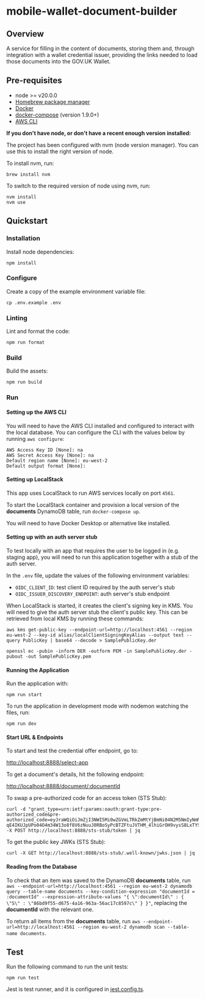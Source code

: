 # mobile-wallet-document-builder
## Overview

A service for filling in the content of documents, storing them and, through integration with a wallet credential issuer, providing the links needed to load those documents into the GOV.UK Wallet.

## Pre-requisites

- node >= v20.0.0
- [Homebrew package manager](https://brew.sh)
- [Docker](https://docs.docker.com/get-docker/)
- [docker-compose](https://docs.docker.com/compose/install/) (version 1.9.0+)
- [AWS CLI](https://docs.aws.amazon.com/cli/latest/userguide/getting-started-install.html)

**If you don't have node, or don't have a recent enough version installed:**

The project has been configured with nvm (node version manager). You can use this to install the right version of node.

To install nvm, run:
```
brew install nvm
```

To switch to the required version of node using nvm, run:
```
nvm install
nvm use
```

## Quickstart

### Installation
Install node dependencies:
```
npm install
```

### Configure
Create a copy of the example environment variable file:
```
cp .env.example .env
```

### Linting
Lint and format the code:
```
npm run format
```

### Build
Build the assets:
```
npm run build
```

### Run

#### Setting up the AWS CLI
You will need to have the AWS CLI installed and configured to interact with the local database. You can configure the CLI with the values below by running `aws configure`:
```
AWS Access Key ID [None]: na
AWS Secret Access Key [None]: na
Default region name [None]: eu-west-2
Default output format [None]:
```

####  Setting up LocalStack
This app uses LocalStack to run AWS services locally on port `4561`.

To start the LocalStack container and provision a local version of the **documents** DynamoDB table, run `docker-compose up`.

You will need to have Docker Desktop or alternative like installed.

#### Setting up with an auth server stub
To test locally with an app that requires the user to be logged in (e.g. staging app), you will need to run this application together with a stub of the auth server.

In the `.env` file, update the values of the following environment variables:
- `OIDC_CLIENT_ID`: test client ID required by the auth server's stub
- `OIDC_ISSUER_DISCOVERY_ENDPOINT`: auth server's stub endpoint

When LocalStack is started, it creates the client's signing key in KMS. You will need to give the auth server stub the client's public key. This can be retrieved from local KMS by running these commands:
```
aws kms get-public-key --endpoint-url=http://localhost:4561 --region eu-west-2 --key-id alias/localClientSigningKeyAlias --output text --query PublicKey | base64 --decode > SamplePublicKey.der

openssl ec -pubin -inform DER -outform PEM -in SamplePublicKey.der -pubout -out SamplePublicKey.pem
```

#### Running the Application
Run the application with:
```
npm run start
```

To run the application in development mode with nodemon watching the files, run:
```
npm run dev
```

#### Start URL & Endpoints

To start and test the credential offer endpoint, go to:

[http://localhost:8888/select-app](http://localhost:8888/select-app)

To get a document's details, hit the following endpoint:

[http://localhost:8888/document/:documentId](http://localhost:8888/document/:documentId)

To swap a pre-authorized code for an access token (STS Stub):
```
curl -d "grant_type=urn:ietf:params:oauth:grant-type:pre-authorized_code&pre-authorized_code=eyJraWQiOiJmZjI3NWI5Mi0wZGVmLTRkZmMtYjBmNi04N2M5NmIyNmM2YzciLCJ0eXAiOiJKV1QiLCJhbGciOiJFUzI1NiJ9.eyJhdWQiOiJ1cm46ZmRjOmdvdjp1azp3YWxsZXQiLCJjbGllbnRJZCI6IkVYQU1QTEVfQ1JJIiwiaXNzIjoidXJuOmZkYzpnb3Y6dWs6ZXhhbXBsZS1jcmVkZW50aWFsLWlzc3VlciIsImNyZWRlbnRpYWxfaWRlbnRpZmllcnMiOlsiYmYyODVjOTctMzFkNS00NGEwLWFkZGQtNDNmM2I0YmIzYmMwIl0sImV4cCI6MTcxMjMwNDMwOCwiaWF0IjoxNzEyMzA0MDA4fQ.2-qE4IKUJpUPo04O4m34W13o8f8V6zNuuJ0RBoSyPcBTZFtuJVTHM_4lhiGrOH9vysS8LxTYSSeyv7FugH4RJw" -X POST http://localhost:8888/sts-stub/token | jq
```

To get the public key JWKs (STS Stub):
```
curl -X GET http://localhost:8888/sts-stub/.well-known/jwks.json | jq
```


#### Reading from the Database
To check that an item was saved to the DynamoDB **documents** table, run `aws --endpoint-url=http://localhost:4561 --region eu-west-2 dynamodb query --table-name documents --key-condition-expression "documentId = :documentId" --expression-attribute-values "{ \":documentId\" : { \"S\" : \"86bd9f55-d675-4a16-963a-56ac17c8597c\" } }"`, replacing the **documentId** with the relevant one.

To return all items from the **documents** table, run `aws --endpoint-url=http://localhost:4561 --region eu-west-2 dynamodb scan --table-name documents`.

## Test
Run the following command to run the unit tests:
```
npm run test
```
Jest is test runner, and it is configured in [jest.config.ts](./jest.config.ts).
